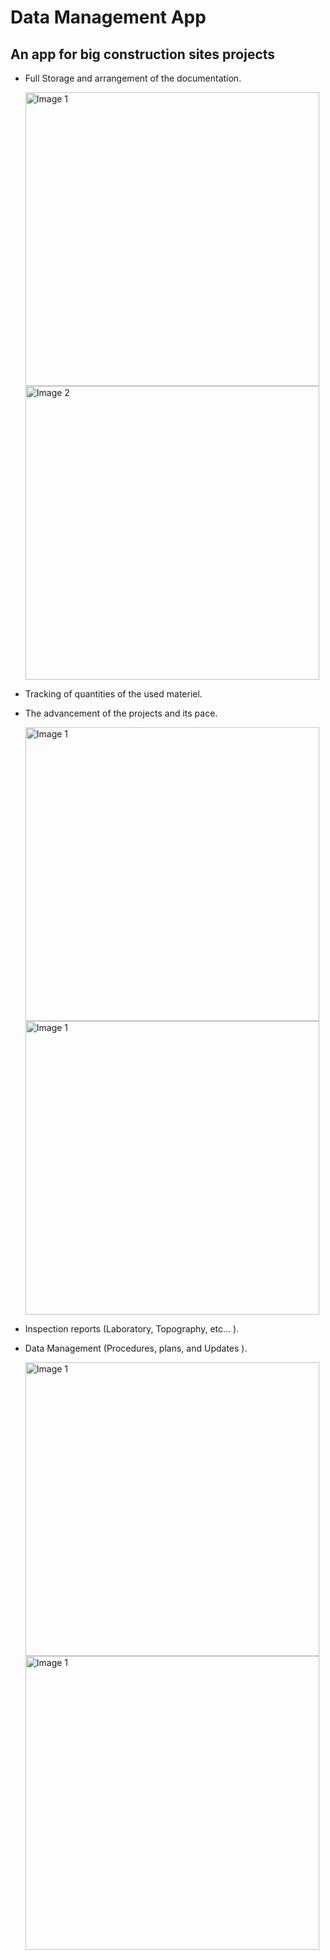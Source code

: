 # Data Management App
## An app for big construction sites projects

- Full Storage and arrangement of the documentation.

  <img src="https://github.com/tahasama/proApp/assets/69104880/8cf290f2-279d-405e-80e1-d29ef4ff32b3" alt="Image 1" width="470" />
  <img src="https://github.com/tahasama/proApp/assets/69104880/5c8b725f-057b-4639-b8e2-058168551a34" alt="Image 2" width="470" />

- Tracking of quantities of the used materiel.
- The advancement of the projects and its pace.

   <img src="https://github.com/tahasama/proApp/assets/69104880/1973b4a3-bad6-4b9e-b643-f878ab4a8b50" alt="Image 1" width="470" />
   <img src="https://github.com/tahasama/proApp/assets/69104880/41a2d54a-72a2-4c75-932f-fc0a3a990f90" alt="Image 1" width="470" />

- Inspection reports (Laboratory, Topography, etc... ).
- Data Management (Procedures, plans, and Updates ).

   <img src="https://github.com/tahasama/proApp/assets/69104880/4a13d52d-34af-4c1b-a3d6-3edae6e8b87e" alt="Image 1" width="470" />
   <img src="https://github.com/tahasama/proApp/assets/69104880/48e79373-a2f5-4464-9dff-a63bff7e07a2" alt="Image 1" width="470" />
  

